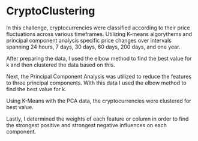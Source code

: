 # CryptoClustering
In this challenge, cryptocurrencies were classified according to their price fluctuations across various timeframes. Utilizing K-means algorythems and principal component analysis specific price changes over intervals spanning 24 hours, 7 days, 30 days, 60 days, 200 days, and one year. 

After preparing the data, I used the elbow method to find the best value for k and then clustered the data based on this. 

Next, the Principal Component Analysis was utilized to reduce the features to three principal components. With this data I used the elbow method to find the best value for k.

Using K-Means with the PCA data, the cryptocurrencies were clustered for best value. 

Lastly, I determined the weights of each feature or column in order to find the strongest positive and strongest negative influences on each component. 